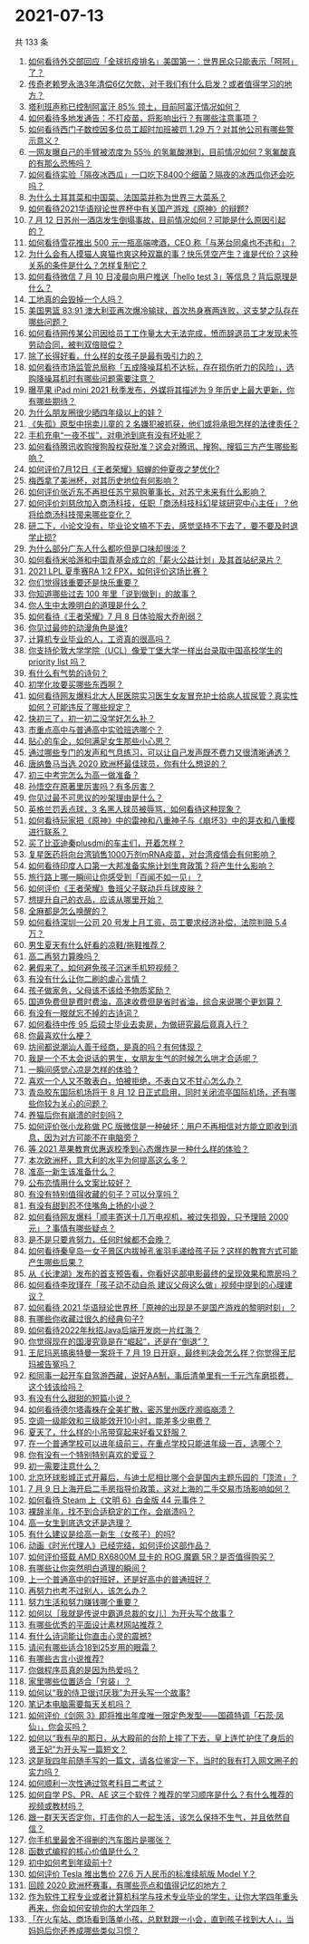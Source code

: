 # 2021-07-13

共 133 条

<!-- BEGIN -->
<!-- 最后更新时间 Tue Jul 13 2021 15:01:41 GMT+0800 (China Standard Time) -->

1. [如何看待外交部回应「全球抗疫排名」美国第一：世界民众只能表示「呵呵」了？](https://www.zhihu.com/question/471798111)
2. [传奇老赖罗永浩3年清偿6亿欠款，对于我们有什么启发？或者值得学习的地方？](https://www.zhihu.com/question/470804093)
3. [塔利班声称已控制阿富汗 85% 领土，目前阿富汗情况如何？](https://www.zhihu.com/question/471195009)
4. [如何看待多地发通告：不打疫苗，将影响出行？有哪些注意事项？](https://www.zhihu.com/question/471850340)
5. [如何看待西门子数控因多位员工超时加班被罚 1.29
   万？对其他公司有哪些警示意义？](https://www.zhihu.com/question/471814227)
6. [一网友曝自己的手臂被浓度为 55％
   的氢氟酸淋到，目前情况如何？氢氟酸真的有那么恐怖吗？](https://www.zhihu.com/question/471598267)
7. [如何看待实验「隔夜冰西瓜」一口吃下8400个细菌？隔夜的冰西瓜你还会吃吗？](https://www.zhihu.com/question/471317641)
8. [为什么土耳其菜和中国菜、法国菜并称为世界三大菜系？](https://www.zhihu.com/question/68355022)
9. [如何看待2021华语辩论世界杯中有关国产游戏《原神》的辩题?](https://www.zhihu.com/question/471713998)
10. [7 月 12
    日苏州一酒店发生倒塌事故，目前情况如何？可能是什么原因引起的？](https://www.zhihu.com/question/471831440)
11. [如何看待雪花推出 500 元一瓶高端啤酒，CEO
    称「与茅台同桌也不违和」？](https://www.zhihu.com/question/471534255)
12. [为什么会有人摸猫人爽猫也爽这种双赢的事？快乐凭空产生？谁是代价？这种关系的条件是什么？怎样复制它？](https://www.zhihu.com/question/471853909)
13. [如何看待微信 7 月 10 日凌晨向用户推送「hello test
    3」等信息？背后原理是什么？](https://www.zhihu.com/question/471261908)
14. [工地真的会毁掉一个人吗？](https://www.zhihu.com/question/465728893)
15. [美国男篮 83:91
    澳大利亚再次爆冷输球，首次热身赛两连败，这支梦之队存在哪些问题？](https://www.zhihu.com/question/471922833)
16. [如何看待网传某公司因给员工工作量太大无法完成，愤而辞退员工才发现未签劳动合同，被判双倍赔偿？](https://www.zhihu.com/question/471393165)
17. [除了长得好看，什么样的女孩子是最有吸引力的？](https://www.zhihu.com/question/432679628)
18. [如何看待市场监管总局称「五成降噪耳机不达标，存在损伤听力的风险」，选购降噪耳机时有哪些问题需要注意？](https://www.zhihu.com/question/471794713)
19. [曝苹果 iPad mini 2021 秋季发布，外媒将其描述为 9
    年历史上最大更新，你有哪些期待？](https://www.zhihu.com/question/471704575)
20. [为什么朋友圈很少晒四年级以上的娃？](https://www.zhihu.com/question/462953490)
21. [《失孤》原型中拐卖儿童的 2
    名嫌犯被抓获，他们或将承担怎样的法律责任？](https://www.zhihu.com/question/471929506)
22. [手机充电“一夜不拔”，对电池到底有没有坏处呢？](https://www.zhihu.com/question/351666337)
23. [如何看待腾讯收购搜狗股权获批准？这会对腾讯、搜狗、搜狐三方产生哪些影响？](https://www.zhihu.com/question/471926838)
24. [如何评价7月12日《王者荣耀》貂蝉的仲夏夜之梦优化?](https://www.zhihu.com/question/471848119)
25. [梅西拿了美洲杯，对其历史地位有何影响？](https://www.zhihu.com/question/471509448)
26. [如何评价张近东不再担任苏宁易购董事长，对苏宁未来有什么影响？](https://www.zhihu.com/question/471829694)
27. [如何评价刘慈欣加入商汤科技，任职「商汤科技科幻星球研究中心主任」？他将给商汤科技带来哪些变化？](https://www.zhihu.com/question/471187044)
28. [研二下，小论文没有，毕业论文搞不下去，感觉坚持不下去了，要不要及时退学止损
    ​?](https://www.zhihu.com/question/460435928)
29. [为什么部分广东人什么都吃但是口味却很淡？](https://www.zhihu.com/question/284807709)
30. [如何看待米哈游和中国青基会成立的「薪火公益计划」及其首站纪录片？](https://www.zhihu.com/question/471822012)
31. [2021 LPL 夏季赛RA 1:2 FPX，如何评价这场比赛？](https://www.zhihu.com/question/471826308)
32. [你们觉得钱重要还是快乐重要？](https://www.zhihu.com/question/464208782)
33. [你知道哪些过去 100 年里「说到做到」的故事？](https://www.zhihu.com/question/464242642)
34. [你人生中太晚明白的道理是什么？](https://www.zhihu.com/question/470076571)
35. [如何看待《王者荣耀》7 月 8 日体验服大乔削弱？](https://www.zhihu.com/question/471120308)
36. [你见过最帅的动漫角色是谁?](https://www.zhihu.com/question/466388407)
37. [计算机专业毕业的人，工资真的很高吗？](https://www.zhihu.com/question/387896176)
38. [你支持伦敦大学学院（UCL）像爱丁堡大学一样出台录取中国高校学生的 priority list
    吗？](https://www.zhihu.com/question/471487034)
39. [有什么有气势的诗句？](https://www.zhihu.com/question/470639782)
40. [初学化妆要买哪些东西啊？](https://www.zhihu.com/question/313413977)
41. [如何看待网友爆料北大人民医院实习医生女友冒充护士给病人拔尿管？真实性如何？可能违反了哪些规定？](https://www.zhihu.com/question/471790162)
42. [快初三了，初一初二没学好怎么补？](https://www.zhihu.com/question/470471478)
43. [市重点高中与普通高中实验班选哪个？](https://www.zhihu.com/question/469736416)
44. [贴心的车企，如何满足女生那些小心思？](https://www.zhihu.com/question/471859570)
45. [通过哪些专门的发声和气息练习，可以让自己发声既不费力又很清晰通透？](https://www.zhihu.com/question/21417111)
46. [唐纳鲁马当选 2020 欧洲杯最佳球员，你有什么想说的？](https://www.zhihu.com/question/471662363)
47. [初三中考完怎么为高一做准备？](https://www.zhihu.com/question/470987154)
48. [孙悟空在原著里厉害吗？有多厉害？](https://www.zhihu.com/question/317829973)
49. [你见过最不可思议的吵架理由是什么？](https://www.zhihu.com/question/470916875)
50. [英格兰罚丢点球，3 名黑人球员被辱骂，如何看待这种现象？](https://www.zhihu.com/question/471779840)
51. [如何看待玩家把《原神》中的雷神和八重神子与《崩坏3》中的芽衣和八重樱进行联系？](https://www.zhihu.com/question/471482026)
52. [买了比亚迪秦plusdmi的车主们，开着怎样？](https://www.zhihu.com/question/461272564)
53. [复星医药将向台湾销售1000万剂mRNA疫苗，对台湾疫情会有何影响？](https://www.zhihu.com/question/471631426)
54. [如何看待印度人口第一大邦准备实施计划生育政策？将产生什么影响？](https://www.zhihu.com/question/471723127)
55. [旅行路上哪一瞬间让你感受到「百闻不如一见」？](https://www.zhihu.com/question/466577795)
56. [如何评价《王者荣耀》鲁班父子联动乒乓球皮肤？](https://www.zhihu.com/question/470666998)
57. [想提升自己的衣品，应该从哪里开始？](https://www.zhihu.com/question/470190525)
58. [全麻都是怎么唤醒的？](https://www.zhihu.com/question/466561520)
59. [如何看待深圳一公司 20 号发上月工资，员工要求经济补偿，法院判赔 5.4
    万？](https://www.zhihu.com/question/471726471)
60. [男生夏天有什么好看的凉鞋/拖鞋推荐？](https://www.zhihu.com/question/461706179)
61. [高二再努力算晚吗？](https://www.zhihu.com/question/471280951)
62. [暑假来了，如何避免孩子沉迷手机短视频？](https://www.zhihu.com/question/471097062)
63. [有没有什么让你二刷的虐心言情？](https://www.zhihu.com/question/445780832)
64. [孩子做家务，父母该不该给予物质奖励？](https://www.zhihu.com/question/463565875)
65. [国道免费但是费时费油，高速收费但是省时省油，综合来说哪个更划算？](https://www.zhihu.com/question/470118462)
66. [有没有一眼就忘不掉的古诗词？](https://www.zhihu.com/question/442263225)
67. [如何看待中传 95 后硕士毕业去卖房，为做研究最后竟真入行？](https://www.zhihu.com/question/471727728)
68. [你最喜欢什么梗？](https://www.zhihu.com/question/288135220)
69. [坊间都说潮汕人善于经商，是真的吗？有何体现？](https://www.zhihu.com/question/20346968)
70. [我是一个不太会说话的男生，女朋友生气的时候怎么哄才合适呢？](https://www.zhihu.com/question/302449861)
71. [一瞬间感觉心凉是怎样的体验？](https://www.zhihu.com/question/33033949)
72. [喜欢一个人又不敢表白，怕被拒绝，不表白又不甘心怎么办？](https://www.zhihu.com/question/471823127)
73. [青岛胶东国际机场将于 8 月 12
    日正式启用，同时关闭流亭国际机场，还有哪些你较为关心的问题？](https://www.zhihu.com/question/471718633)
74. [养猫后你有崩溃的时刻吗？](https://www.zhihu.com/question/471478075)
75. [如何评价张小龙称做 PC
    版微信是一种破坏：用户不再相信对方能立即收到消息，因为对方可能不在电脑旁？](https://www.zhihu.com/question/471759055)
76. [等 2021 苹果教育优惠返校季到心态爆炸是一种什么样的体验？](https://www.zhihu.com/question/471063336)
77. [本次欧洲杯，意大利的水平为何提高这么多？](https://www.zhihu.com/question/470248238)
78. [准高一新生该准备什么？](https://www.zhihu.com/question/412812541)
79. [公布恋情用什么文案比较好？](https://www.zhihu.com/question/462399444)
80. [有没有特别值得收藏的句子？可以分享吗？](https://www.zhihu.com/question/470075209)
81. [有没有甜到忍不住嘴角上扬的小说？](https://www.zhihu.com/question/446148942)
82. [如何看待网友爆料「顺丰寄送十几万电视机，被过失损毁，只予理赔 2000
    元」？事情有哪些疑点？](https://www.zhihu.com/question/458784986)
83. [是不是只要肯努力，任何时候都不会晚？](https://www.zhihu.com/question/468650216)
84. [如何看待秦皇岛一女子景区内拔掉孔雀羽毛递给孩子玩？这样的教育方式可能产生哪些后果？](https://www.zhihu.com/question/471674496)
85. [从《长津湖》发布的首支预告看，你看好这部电影最终的呈现效果和票房吗？](https://www.zhihu.com/question/471713940)
86. [如何看待李玫瑾在「孩子动不动自杀
    建议父母这么做」视频中提到的心理建议？](https://www.zhihu.com/question/471634095)
87. [如何看待 2021
    华语辩论世界杯「原神的出现是不是国产游戏的黎明时刻」？](https://www.zhihu.com/question/471708835)
88. [有哪些你收藏过很久的经典句子?](https://www.zhihu.com/question/458504453)
89. [如何看待2022年秋招Java后端开发岗一片红海？](https://www.zhihu.com/question/471105298)
90. [你觉得现在的国漫究竟是在“崛起”，还是在“倒退”？](https://www.zhihu.com/question/470428413)
91. [王尼玛恶搞奥特曼一案将于 7 月 19
    日开庭，最终判决会怎么样？你觉得王尼玛被告冤吗？](https://www.zhihu.com/question/471139974)
92. [和同事一起开车自驾游西藏，说好AA制，事后清单里有一千元汽车磨损费，这个钱该给吗？](https://www.zhihu.com/question/465716749)
93. [有没有什么甜甜的短篇小说？](https://www.zhihu.com/question/337950627)
94. [如何看待德尔塔毒株在全美扩散，密苏里州医疗濒临崩溃？](https://www.zhihu.com/question/471555278)
95. [空调一级能效和三级能效开10小时，能差多少电费？](https://www.zhihu.com/question/329341284)
96. [夏天了，什么样的小吊带穿起来好看又舒服？](https://www.zhihu.com/question/467022624)
97. [在一个普通学校可以进年级前三，在重点学校只能进年级一百，选哪个？](https://www.zhihu.com/question/461739253)
98. [你有没有一个特别特别喜欢的爱豆？](https://www.zhihu.com/question/471379389)
99. [初一需要注意什么？](https://www.zhihu.com/question/470961386)
100. [北京环球影城正式开幕后，与迪士尼相比哪个会是国内主题乐园的「顶流」？](https://www.zhihu.com/question/470467852)
101. [7 月 9
     日上海开启二手房指导价政策，这对上海的二手交易市场影响如何？](https://www.zhihu.com/question/471152148)
102. [如何看待 Steam 上《文明 6》白金版 44 元事件？](https://www.zhihu.com/question/471083947)
103. [裸辞半年，找不到合适稳定的工作，会崩溃吗？](https://www.zhihu.com/question/470055976)
104. [高一女生到底选文还是选理？](https://www.zhihu.com/question/462365131)
105. [有什么建议是给高一新生（女孩子）的吗?](https://www.zhihu.com/question/470497705)
106. [动画《时光代理人》已经完结，如何评价这部作品？](https://www.zhihu.com/question/470959705)
107. [如何评价搭载 AMD RX6800M 显卡的 ROG 魔霸
     5R？是否值得购买？](https://www.zhihu.com/question/471650688)
108. [有哪些让你突然明白道理的瞬间？](https://www.zhihu.com/question/63810094)
109. [上一个普通高中的好班好，还是好高中的普通班好？](https://www.zhihu.com/question/471616938)
110. [再努力也考不过别人，该怎么办？](https://www.zhihu.com/question/470612132)
111. [努力生活和努力赚钱哪个重要？](https://www.zhihu.com/question/469544195)
112. [如何以［我就是传说中霸道总裁的女儿］为开头写个故事？](https://www.zhihu.com/question/455867035)
113. [有哪些优秀的平面设计素材网站推荐？](https://www.zhihu.com/question/20396362)
114. [有什么诗词能让你直击心灵的震撼?](https://www.zhihu.com/question/469866078)
115. [请问有哪些适合18到25岁用的眼霜？](https://www.zhihu.com/question/322847034)
116. [有哪些古言小说推荐?](https://www.zhihu.com/question/407505153)
117. [你做程序员真的是因为热爱吗？](https://www.zhihu.com/question/453885905)
118. [家里哪些位置适合「穷装」？](https://www.zhihu.com/question/441324496)
119. [如何以“我的侍卫很讨厌我”为开头写一个故事?](https://www.zhihu.com/question/440852420)
120. [笔记本电脑需要每天关机吗？](https://www.zhihu.com/question/424633596)
121. [如何评价《剑网
     3》即将推出年度唯一限定色发型——国蕴特调「石蕊·凤仙」，你会买吗？](https://www.zhihu.com/question/471717436)
122. [如何以“我有孕的那日，从大殿前的台阶上摔了下去，皇上连忙护住了身后的贤王妃”为开头写一篇短文？](https://www.zhihu.com/question/424583928)
123. [这是我四年前随手写的一篇文，请各位鉴定一下，当时的我有打入网文圈子的实力吗？](https://www.zhihu.com/question/471660118)
124. [如何顺利一次性通过驾考科目二考试？](https://www.zhihu.com/question/24518251)
125. [如何自学 PS、PR、AE
     这三个软件？推荐的学习顺序是什么？有什么推荐的视频或教材吗？](https://www.zhihu.com/question/38197869)
126. [跟一群天天否定你，打击你的人一起生活，该怎么保持不生气，并且依然自信？](https://www.zhihu.com/question/470883728)
127. [你手机里最舍不得删的汽车图片是哪张？](https://www.zhihu.com/question/468845093)
128. [函数式编程的核心价值是什么？](https://www.zhihu.com/question/471098472)
129. [初中如何考到年级前十?](https://www.zhihu.com/question/353434774)
130. [如何评价 Tesla 推出售价 27.6 万人民币的标准续航版 Model
     Y？](https://www.zhihu.com/question/470837546)
131. [回顾 2020 欧洲杯赛事，有哪些亮点和值得记忆的地方？](https://www.zhihu.com/question/471538861)
132. [作为软件工程专业或者计算机科学与技术专业毕业的学生，让你大学四年重头再来，你会如何安排你的大学四年？](https://www.zhihu.com/question/426053091)
133. [「在火车站、商场看到落单小孩，总默默跟一小会，直到孩子找到大人」，当妈妈后你还养成哪些类似习惯？](https://www.zhihu.com/question/471287409)

<!-- END -->
